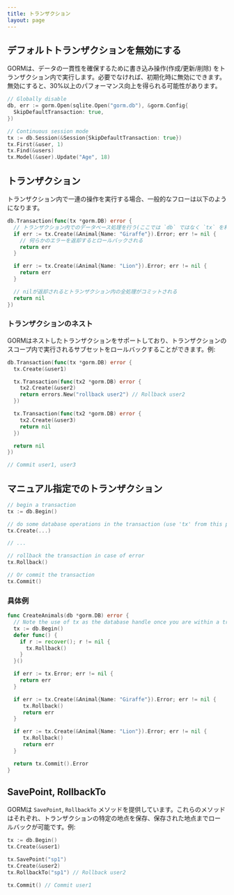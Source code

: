 ```yaml
---
title: トランザクション
layout: page
---
```


## デフォルトトランザクションを無効にする

GORMは、データの一貫性を確保するために書き込み操作(作成/更新/削除) をトランザクション内で実行します。必要でなければ、初期化時に無効にできます。無効にすると、30%以上のパフォーマンス向上を得られる可能性があります。

```go
// Globally disable
db, err := gorm.Open(sqlite.Open("gorm.db"), &gorm.Config{
  SkipDefaultTransaction: true,
})

// Continuous session mode
tx := db.Session(&Session{SkipDefaultTransaction: true})
tx.First(&user, 1)
tx.Find(&users)
tx.Model(&user).Update("Age", 18)
```

## トランザクション

トランザクション内で一連の操作を実行する場合、一般的なフローは以下のようになります。

```go
db.Transaction(func(tx *gorm.DB) error {
  // トランザクション内でのデータベース処理を行う(ここでは `db` ではなく `tx` を利用する)
  if err := tx.Create(&Animal{Name: "Giraffe"}).Error; err != nil {
    // 何らかのエラーを返却するとロールバックされる
    return err
  }

  if err := tx.Create(&Animal{Name: "Lion"}).Error; err != nil {
    return err
  }

  // nilが返却されるとトランザクション内の全処理がコミットされる
  return nil
})
```

### トランザクションのネスト

GORMはネストしたトランザクションをサポートしており、トランザクションのスコープ内で実行されるサブセットをロールバックすることができます。例:

```go
db.Transaction(func(tx *gorm.DB) error {
  tx.Create(&user1)

  tx.Transaction(func(tx2 *gorm.DB) error {
    tx2.Create(&user2)
    return errors.New("rollback user2") // Rollback user2
  })

  tx.Transaction(func(tx2 *gorm.DB) error {
    tx2.Create(&user3)
    return nil
  })

  return nil
})

// Commit user1, user3
```

## マニュアル指定でのトランザクション

```go
// begin a transaction
tx := db.Begin()

// do some database operations in the transaction (use 'tx' from this point, not 'db')
tx.Create(...)

// ...

// rollback the transaction in case of error
tx.Rollback()

// Or commit the transaction
tx.Commit()
```

### 具体例

```go
func CreateAnimals(db *gorm.DB) error {
  // Note the use of tx as the database handle once you are within a transaction
  tx := db.Begin()
  defer func() {
    if r := recover(); r != nil {
      tx.Rollback()
    }
  }()

  if err := tx.Error; err != nil {
    return err
  }

  if err := tx.Create(&Animal{Name: "Giraffe"}).Error; err != nil {
     tx.Rollback()
     return err
  }

  if err := tx.Create(&Animal{Name: "Lion"}).Error; err != nil {
     tx.Rollback()
     return err
  }

  return tx.Commit().Error
}
```

## SavePoint, RollbackTo

GORMは `SavePoint`, `RollbackTo` メソッドを提供しています。これらのメソッドはそれぞれ、トランザクションの特定の地点を保存、保存された地点までロールバックが可能です。例:

```go
tx := db.Begin()
tx.Create(&user1)

tx.SavePoint("sp1")
tx.Create(&user2)
tx.RollbackTo("sp1") // Rollback user2

tx.Commit() // Commit user1
```

